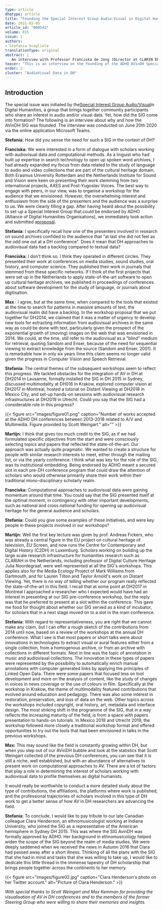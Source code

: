```yaml
---
type: article
dhqtype: article
title: "Founding the Special Interest Group Audio-Visual in Digital Humanities: An Interview with Franciska de Jong, Martijn Kleppe, and Max Kemman"
date: 2021-03-05
article_id: "000542"
volume: 015
issue: 1
authors:
- Stefania Scagliola
translationType: original
abstract: |
   An interview with Professor Franciska de Jong (Director at CLARIN ERIC), Dr. Martijn Kleppe (Head of Research at the KB, National Library of the Netherlands), and Dr. Max Kemman (Researcher/Consultant at Dialogic) on the founding of the ADHO Audiovisual in Digital Humanities (AVinDH) Special Interest Group. They are interviewed by Stefania Scagliola (Centre for Contemporary and Digital History), who co-founded the group and is a co-editor of this special issue.
teaser: "This is an interview on the founding of the ADHO AVinDH Special Interest Group."
order: 2
cluster: "AudioVisual Data in DH"
---
```




## Introduction

The special issue was initiated by the[Special Interest Group Audio/Visual](https://avindhsig.wordpress.com)in Digital Humanities, a group that brings together community participants who share an interest in audio and/or visual data. Yet, how did the SIG come into formation? The following is an interview about why and how the AVinDH SIG was founded. The interview was conducted on June 20th 2020 via the online application Microsoft Teams.

 **Stefania:** How did you sense the need for such a SIG in the context of DH?

 **Franciska:** We were interested in a form of dialogue with scholars working with audiovisual data and computational methods. As a linguist who had built up expertise in search technology to open up spoken word archives, I had already expanded my focus from data related to the study of language to audio and video collections that are part of the cultural heritage domain. Both Erasmus University Rotterdam and the Netherlands Institute for Sound and Vision were keen on presenting their work stemming from two international projects, AXES and Post-Yugoslav Voices. The best way to engage with peers, in our view, was to organise a workshop for the audience that we envisioned. However, the overwhelming interest and enthusiasm from the side of the presenters and the audience was a surprise to us. We were clearly filling a gap. After having heard about the possibility to set-up a Special Interest Group that could be endorsed by ADHO (Alliance of Digital Humanities Organisations), we immediately took action and submitted a[proposal](https://avindhsig.wordpress.com/background).

 **Stefania:** I specifically recall how one of the presenters involved in research on sound archives confided to the audience that "at last she did not feel as the odd one out at a DH conference". Does it mean that DH approaches to audiovisual data had a backlog compared to textual data?

 **Franciska:** I don't think so. I think they operated in different circles. They presented their work at conferences on media studies, sound studies, oral history, and computer science. They published their work in journals that stemmed from these specific networks. If I think of the first projects that were set up in the Netherlands to apply state-of-the-art software to open up cultural heritage archives, we published in proceedings of conferences about software development for the study of language, or journals about digitisation.

 **Max** : I agree, but at the same time, when compared to the tools that existed at the time to search for patterns in massive amounts of text, the audiovisual realm did have a backlog. In the workshop proposal that we put together for DH2014, we claimed that it was a matter of urgency to develop new tools for extracting information from audiovisual archives in the same way as could be done with text, particularly given the prospect of the exponential growth of (moving) images on the web that was envisioned in 2014. We could, at the time, still refer to the audiovisual as a "blind" medium for retrieval, quoting Sandom and Enser, because of the need for sequential viewing to extract knowledge from the source (Sandom and Enser, 2001). It is remarkable how in only six years time this claim seems no longer valid given the progress in Computer Vision and Speech Retrieval.

 **Stefania:** The central themes of the subsequent workshops seem to reflect this progress. We tackled obstacles for the integration of AV in DH at DH2014 in Lausanne, formally installed the SIG in DH 2015 in Sydney, discussed multimodality at DH016 in Krakow, explored computer vision at DH2017 in Montreal, hosted a tutorial on Distant Viewing at DH2018 in Mexico City, and set-up hands-on sessions with audiovisual research infrastructures at DH2019 in Utrecht. Could you say that the SIG had a considerable role in this progress?

{{< figure src="images/figure01.png" caption="Number of works accepted at the ADHO DH conferences between 2013-2018 related to A/V and Multimedia. Figure provided by Scott Weingart." alt=""  >}}


 **Martijn:** I think that gives too much credit to the SIG, as if we had formulated specific objectives from the start and were consciously selecting topics and papers that reflected the state-of-the-art. Our approach was actually quite pragmatic. We wanted to create a structure for people with similar research interests to meet, either through the mailing list, or via the yearly conference. I think what was key for the role of the SIG, was its institutional embedding. Being endorsed by ADHO meant a secured slot in each pre-DH conference program that could draw the attention of scholars who would otherwise primarily share their work within their traditional mono-disciplinary scholarly realm.

 **Franciska:** Computational approaches to audiovisual data were gaining momentum around that time. You could say that the SIG presented itself at the optimal moment, in contingency with other important developments, such as national and cross national funding for opening up audiovisual heritage for the general audience and scholars.

 **Stefania:** Could you give some examples of these initiatives, and were key people in these projects involved in our workshops?

 **Martijn:** Well the first key lecture was given by prof. Andreas Fickers, who was already a central figure in the EU project on cultural heritage of television, EU Screen, and now runs the Centre for Contemporary and Digital History (C2DH) in Luxemburg. Scholars working on building up the large scale research infrastructure for humanities research such as CLARIAH in the Netherlands, including professor of Digital Culture Heritage Julia Noordegraaf, were well represented at all the SIG's workshops. This applies also for the Media Ecology Project of Mark Williams from Dartmouth, and for Lauren Tilton and Taylor Arnold's work on Distant Viewing. Yet, there is no way of telling whether our program really reflected the state-of-the-art in this field. I recall that at some point at DH2017 in Montreal I approached a researcher who I expected would have had an interest in presenting at our SIG pre-conference workshop, but the reply was that he preferred to present at a slot within the conference. This gave me food for thought about whether our SIG served as a kind of incubator, for scholars that in a next stage moved on to a slot in the main conference.

 **Stefania:** With regard to representativeness, you are right that we cannot make any claim, but I can offer a rough sketch of the contributions from 2014 until now, based on a review of the workshops at the annual DH conference. What I see is that most papers or short talks were about innovations in technologies to extract visual or aural features either from a single collection, from a homogenous archive, or from an archive with collections in different formats. Next in line was the topic of annotation in music and audiovisual collections. The innovation in these types of papers were represented by the possibility to automatically enrich manual annotations with computer generated links by applying the principles of Linked Open Data. There were some papers that focused less on tool development and more on the analysis of content, like the study of changes in voices in news coverage or the use of colours in film. Specifically at the workshop in Krakow, the theme of multimodality featured contributions that evolved around education and pedagogy. There was also some interest in restoration, preservation, and loss of data on the web. Other topics across the workshops included copyright, oral history, art, metadata and interface design. The most striking shift in the programme of the SIG, that in a way reflects the increasing maturity of the field, is from a space with papers presentation to hands-on tutorials. In Mexico 2018 and Utrecht 2019, the workshop followed more closely a traditional workshop format and offered opportunities to try out the tools that had been envisioned in talks in the previous workshops.

 **Max:** This may sound like the field is constantly growing within DH, but when you step out of our AVinDH bubble and look at the statistics that Scott Weingart collected of the previous DH conferences, you can see that it is still a niche, well established, but with an abundance of alternatives to present work on computational approaches to AV. There are a lot of factors that play a role in determining the interest of scholars working with audiovisual data to profile themselves as digital humanists.

It would really be worthwhile to conduct a more detailed study about the type of contributions, the affiliations, the platforms where work is published, and the professional trajectories of scholars involved in this type of DH work to get a better sense of how AV in DH researchers are advancing the field.

 **Stefania:** To conclude, I would like to pay tribute to our late Canadian colleague Clara Henderson, an ethnomusicologist working at Indiana University, who joined the SIG as a representative of the American hemisphere in Sydney DH 2015. This was where the SIG AvinDH was formally approved by ADHO. Her background in ethnomusicology helped widen the scope of the SIG beyond the realm of media studies. We were deeply saddened when we received the news in Autumn 2016 that Clara had passed away after a short illness. Thinking of all the plans with the SIG that she had in mind and tasks that she was willing to take up, I would like to dedicate this little thread in the immense tapestry of DH scholarship that brings people together across the continents to her memory.

{{< figure src="images/figure02.jpg" caption="Clara Henderson's photo on her Twitter account." alt="Picture of Clara Henderson."  >}}


 _With special thanks to Scott Weingart and Max Kemman for providing the visualisation of AV in DH conferences and to the members of the former Steering Group who were willing to share their memories and insights._ 

